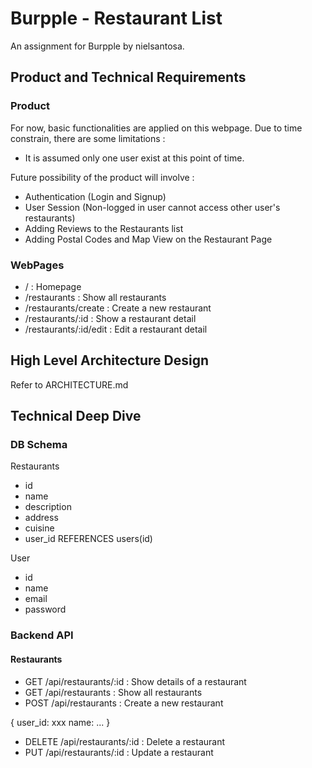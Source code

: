 # Burpple - Restaurant List
An assignment for Burpple by nielsantosa.

## Product and Technical Requirements
### Product
For now, basic functionalities are applied on this webpage.
Due to time constrain, there are some limitations : 
- It is assumed only one user exist at this point of time.

Future possibility of the product will involve : 
- Authentication (Login and Signup)
- User Session (Non-logged in user cannot access other user's restaurants)
- Adding Reviews to the Restaurants list
- Adding Postal Codes and Map View on the Restaurant Page

### WebPages
- / : Homepage
- /restaurants : Show all restaurants
- /restaurants/create : Create a new restaurant
- /restaurants/:id : Show a restaurant detail
- /restaurants/:id/edit : Edit a restaurant detail

## High Level Architecture Design
Refer to ARCHITECTURE.md

## Technical Deep Dive
### DB Schema
Restaurants
- id
- name
- description
- address
- cuisine
- user_id REFERENCES users(id)

User
- id
- name
- email
- password

### Backend API
#### Restaurants
- GET /api/restaurants/:id : Show details of a restaurant
- GET /api/restaurants : Show all restaurants
- POST /api/restaurants : Create a new restaurant

{
    user_id: xxx
    name: ...
}

- DELETE /api/restaurants/:id : Delete a restaurant
- PUT /api/restaurants/:id : Update a restaurant
